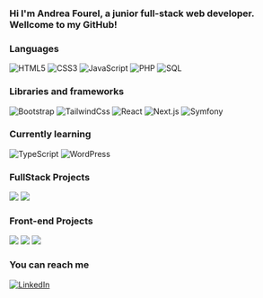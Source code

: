 ### Hi I'm Andrea Fourel, a junior full-stack web developer. Wellcome to my GitHub!

### Languages

![HTML5](https://img.shields.io/badge/-HTML5-000?&logo=HTML5)
![CSS3](https://img.shields.io/badge/-CSS3-000?&logo=CSS3)
![JavaScript](https://img.shields.io/badge/-JavaScript-000?&logo=JavaScript)
![PHP](https://img.shields.io/badge/-PHP-000?&logo=PHP)
![SQL](https://img.shields.io/badge/-SQL-000?&logo=MySQL)

### Libraries and frameworks
![Bootstrap](https://img.shields.io/badge/-Bootstrap-000?&logo=Bootstrap)
![TailwindCss](https://img.shields.io/badge/-TailwindCss-000?&logo=TailwindCss)
![React](https://img.shields.io/badge/-React-000?&logo=React)
![Next.js](https://img.shields.io/badge/-Next.js-000?&logo=Next.js)
![Symfony](https://img.shields.io/badge/-Symfony-000?&logo=Symfony)

### Currently learning
![TypeScript](https://img.shields.io/badge/-TypeScript-000?&logo=TypeScript)
![WordPress](https://img.shields.io/badge/-WordPress-000?&logo=WordPress)

### FullStack Projects
[![](https://img.shields.io/badge/-%20Restaurant%20WebApp-155263)](https://andreafourel.fr/labouchedesgouts/public/)
[![](https://img.shields.io/badge/-%20Les%20Pizzas%20De%20Charlotte-B92530)](https://www.lespizzasdecharlotte.com/)

### Front-end Projects
[![](https://img.shields.io/badge/-%20Djenkafo%20Art-F0C929)](https://www.djenkafoart.com/)
[![](https://img.shields.io/badge/-%20Mahm-C6B4CE)](https://www.mahm.fr/)
[![](https://img.shields.io/badge/-%20Dice%20Battle-1B1717)](https://andreafourel.github.io/evaluationStudiJsDOM/)

### You can reach me
[![LinkedIn](https://img.shields.io/badge/-My%20LinkedIn-0e76a8?&logo=LinkedIn)](www.linkedin.com/in/andréa-fourel-1a3812109)


<!--
**AndreaFourel/AndreaFourel** is a ✨ _special_ ✨ repository because its `README.md` (this file) appears on your GitHub profile.

Here are some ideas to get you started:

- 🔭 I’m currently working on ...
- 🌱 I’m currently learning ...
- 👯 I’m looking to collaborate on ...
- 🤔 I’m looking for help with ...
- 💬 Ask me about ...
- 📫 How to reach me: ...
- 😄 Pronouns: ...
- ⚡ Fun fact: ...
-->
